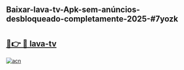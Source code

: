 ## Baixar-lava-tv-Apk-sem-anúncios-desbloqueado-completamente-2025-#7yozk

# <h2><a href="https://ainizakaria.my?title=lava-tv&ref=22M">🔗👉 🔴 lava-tv</a></h2>

[![acn](https://github.com/user-attachments/assets/0f9c940e-d8b0-45ae-aac7-cd30a18b3e1c)](https://ainizakaria.my?title=lava-tv&ref=22M)

